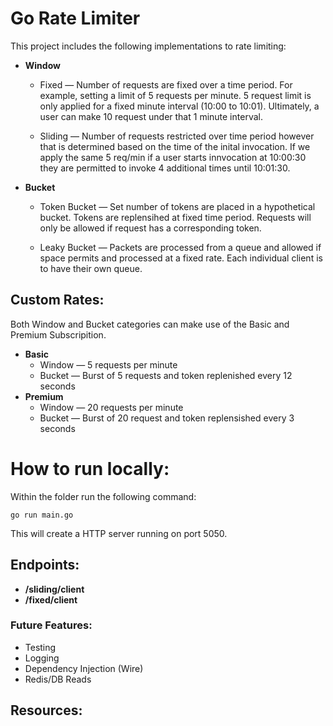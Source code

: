 # Go Rate Limiter

This project includes the following implementations to rate limiting:
- **Window**
    - Fixed — Number of requests are fixed over a time period. For example, setting a limit of 5 requests per minute. 5 request limit is only applied for a fixed minute interval (10:00 to 10:01). Ultimately, a user can make 10 request under that 1 minute interval.

    - Sliding — Number of requests restricted over time period however that is determined based on the time of the inital invocation. If we apply the same 5 req/min if a user starts innvocation at 10:00:30 they are permitted to invoke 4 additional times until 10:01:30.

- **Bucket**
    - Token Bucket — Set number of tokens are placed in a hypothetical bucket. Tokens are replensihed at fixed time period. Requests will only be allowed if request has a corresponding token.
    
    - Leaky Bucket — Packets are processed from a queue and allowed if space permits and processed at a fixed rate. Each individual client is to have their own queue.

## Custom Rates:
Both Window and Bucket categories can make use of the Basic and Premium Subscripition. 
- **Basic** 
    - Window — 5 requests per minute
    - Bucket — Burst of 5 requests and token replenished every 12 seconds
- **Premium**
    - Window — 20 requests per minute
    - Bucket — Burst of 20 request and token replensished every 3 seconds  

# How to run locally:
Within the folder run the following command:

``` go run main.go ```

This will create a HTTP server running on port 5050.

## Endpoints:
- **/sliding/client**
- **/fixed/client** 
### Future Features:
- Testing
- Logging
- Dependency Injection (Wire)
- Redis/DB Reads

## Resources:

